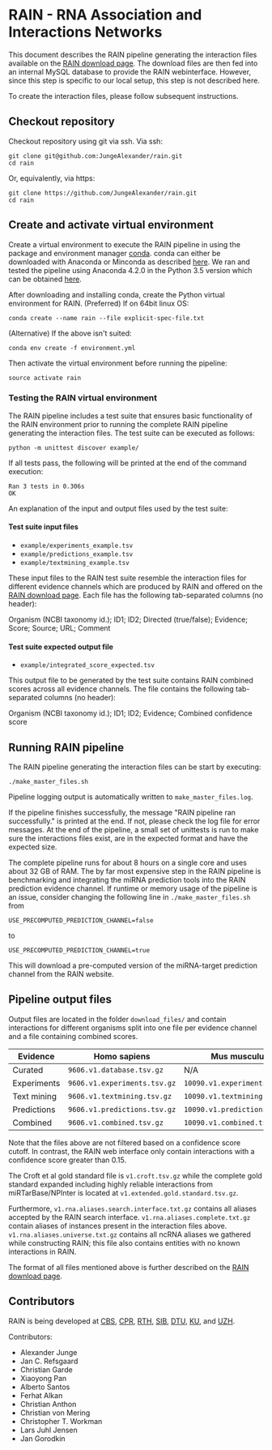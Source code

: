 # RAIN - RNA Association and Interactions Networks

This document describes the RAIN pipeline generating the interaction files available on the
[RAIN download page](http://rth.dk/resources/rain/download.html).
The download files are then fed into an internal MySQL database to provide the RAIN webinterface.
However, since this step is specific to our local setup, this step is not described here.

To create the interaction files, please follow subsequent instructions.

## Checkout repository

Checkout repository using git via ssh.
Via ssh:

```
git clone git@github.com:JungeAlexander/rain.git
cd rain
```

Or, equivalently, via https:

```
git clone https://github.com/JungeAlexander/rain.git
cd rain
```

## Create and activate virtual environment

Create a virtual environment to execute the RAIN pipeline in using
the package and environment manager [conda](http://conda.pydata.org/).
conda can either be downloaded with Anaconda or Minconda as described [here](http://conda.pydata.org/docs/download.html).
We ran and tested the pipeline using Anaconda 4.2.0 in the Python 3.5 version which can be
obtained [here](https://www.continuum.io/downloads).

After downloading and installing conda, create the Python virtual environment for RAIN.
(Preferred) If on 64bit linux OS:

```
conda create --name rain --file explicit-spec-file.txt
```

(Alternative) If the above isn't suited:

```
conda env create -f environment.yml
```

Then activate the virtual environment before running the pipeline:

```
source activate rain
```

### Testing the RAIN virtual environment

The RAIN pipeline includes a test suite that ensures basic functionality of the
RAIN environment prior
to running the complete RAIN pipeline generating the interaction files.
The test suite can be executed as follows:

```
python -m unittest discover example/
```

If all tests pass, the following will be printed at the end of the command
execution:

```
Ran 3 tests in 0.306s
OK
```

An explanation of the input and output files used by the test suite:

#### Test suite input files

- `example/experiments_example.tsv`
- `example/predictions_example.tsv`
- `example/textmining_example.tsv`

These input files to the RAIN test suite resemble the interaction files 
for different evidence channels which are produced by RAIN and offered on
the [RAIN download page](http://rth.dk/resources/rain/download.html).
Each file has the following tab-separated columns (no header):

Organism (NCBI taxonomy id.); ID1; ID2; Directed (true/false); Evidence; Score;
Source; URL; Comment

#### Test suite expected output file

- `example/integrated_score_expected.tsv`

This output file to be generated by the test suite contains RAIN combined scores
across all evidence channels. The file contains the following tab-separated
columns (no header):

Organism (NCBI taxonomy id.); ID1; ID2; Evidence; Combined confidence score

## Running RAIN pipeline

The RAIN pipeline generating the interaction files can be start by executing:

```
./make_master_files.sh
```

Pipeline logging output is automatically written to `make_master_files.log`.

If the pipeline finishes successfully, the message "RAIN pipeline ran successfully."
is printed at the end. If not, please check the log file for error messages.
At the end of the pipeline, a small set of unittests is run to make sure the interactions files
exist, are in the expected format and have the expected size.

The complete pipeline runs for about 8 hours on a single core and uses about 32 GB
of RAM. 
The by far most expensive step in the RAIN pipeline is benchmarking and integrating the miRNA prediction tools into
the RAIN prediction evidence channel.
If runtime or memory usage of the pipeline is an issue, consider changing the following line in `./make_master_files.sh`
from

```
USE_PRECOMPUTED_PREDICTION_CHANNEL=false
```

to 

```
USE_PRECOMPUTED_PREDICTION_CHANNEL=true
```

This will download a pre-computed version of the miRNA-target prediction channel from the RAIN website.

## Pipeline output files

Output files are located in the folder `download_files/` and contain interactions for different organisms
split into one file per evidence channel and a file containing combined scores.

| Evidence    | Homo sapiens                 | Mus musculus                  |  Rattus norvegicus            | Saccharomyces cerevisiae     | ALL ORGANISMS           |
| ----------- | ---------------------------- | ----------------------------- |  ---------------------------- | ---------------------------- | ----------------------- |
| Curated     | `9606.v1.database.tsv.gz`    | N/A                           | N/A                           | N/A                          | `v1.database.tsv.gz`    |
| Experiments | `9606.v1.experiments.tsv.gz` | `10090.v1.experiments.tsv.gz` | `10116.v1.experiments.tsv.gz` | `4932.v1.experiments.tsv.gz` | `v1.experiments.tsv.gz` |
| Text mining | `9606.v1.textmining.tsv.gz`  | `10090.v1.textmining.tsv.gz`  | `10116.v1.textmining.tsv.gz`  | `4932.v1.textmining.tsv.gz`  | `v1.textmining.tsv.gz`  |
| Predictions | `9606.v1.predictions.tsv.gz` | `10090.v1.predictions.tsv.gz` | `10116.v1.predictions.tsv.gz` | `4932.v1.predictions.tsv.gz` | `v1.predictions.tsv.gz` |
| Combined    | `9606.v1.combined.tsv.gz`    | `10090.v1.combined.tsv.gz`    | `10116.v1.combined.tsv.gz`    | `4932.v1.combined.tsv.gz`    | `v1.combined.tsv.gz`    |

Note that the files above are not filtered based on a confidence score cutoff.
In contrast, the RAIN web interface only contain interactions with a confidence score greater than 0.15.

The Croft et al gold standard file is `v1.croft.tsv.gz` while the complete gold standard expanded including
highly reliable interactions from miRTarBase/NPInter is located at `v1.extended.gold.standard.tsv.gz`.

Furthermore, `v1.rna.aliases.search.interface.txt.gz` contains all aliases accepted by the RAIN search interface.
`v1.rna.aliases.complete.txt.gz` contain aliases of instances present in the interaction files above.
`v1.rna.aliases.universe.txt.gz` contains all ncRNA aliases we gathered while constructing RAIN; this file
also contains entities with no known interactions in RAIN.

The format of all files mentioned above is further described on
the [RAIN download page](http://rth.dk/resources/rain/download.html).

## Contributors

RAIN is being developed at 
[CBS](http://www.cbs.dtu.dk/),
[CPR](http://www.cpr.ku.dk/),
[RTH](http://rth.dk/),
[SIB](http://www.isb-sib.ch/),
[DTU](http://www.dtu.dk/),
[KU](http://healthsciences.ku.dk/), and
[UZH](http://www.uzh.ch/).

Contributors:

- Alexander Junge
- Jan C. Refsgaard
- Christian Garde
- Xiaoyong Pan
- Alberto Santos
- Ferhat Alkan
- Christian Anthon
- Christian von Mering
- Christopher T. Workman
- Lars Juhl Jensen
- Jan Gorodkin
